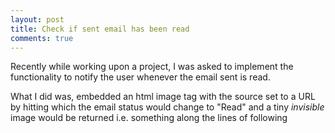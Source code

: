 ```yaml
---
layout: post
title: Check if sent email has been read
comments: true
---
```

Recently while working upon a project, I was asked to implement the functionality to notify the user whenever the email sent is read.

What I did was, embedded an html image tag with the source set to a URL by hitting which the email status would change to "Read" and a tiny *invisible* image would be returned i.e. something along the lines of following

<pre><code class="html>
<img src="http://foobar.com/email/read/{Record Id}">
</html></pre>
